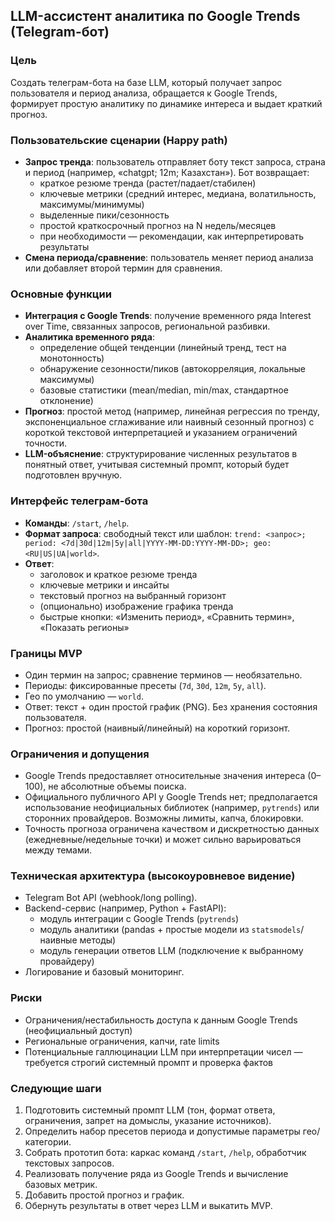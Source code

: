 ## LLM-ассистент аналитика по Google Trends (Telegram-бот)

### Цель
Создать телеграм-бота на базе LLM, который получает запрос пользователя и период анализа, обращается к Google Trends, формирует простую аналитику по динамике интереса и выдает краткий прогноз.

### Пользовательские сценарии (Happy path)
- **Запрос тренда**: пользователь отправляет боту текст запроса, страна и период (например, «chatgpt; 12m; Казахстан»). Бот возвращает:
  - краткое резюме тренда (растет/падает/стабилен)
  - ключевые метрики (средний интерес, медиана, волатильность, максимумы/минимумы)
  - выделенные пики/сезонность
  - простой краткосрочный прогноз на N недель/месяцев
  - при необходимости — рекомендации, как интерпретировать результаты
- **Смена периода/сравнение**: пользователь меняет период анализа или добавляет второй термин для сравнения.

### Основные функции
- **Интеграция с Google Trends**: получение временного ряда Interest over Time, связанных запросов, региональной разбивки.
- **Аналитика временного ряда**:
  - определение общей тенденции (линейный тренд, тест на монотонность)
  - обнаружение сезонности/пиков (автокорреляция, локальные максимумы)
  - базовые статистики (mean/median, min/max, стандартное отклонение)
- **Прогноз**: простой метод (например, линейная регрессия по тренду, экспоненциальное сглаживание или наивный сезонный прогноз) с короткой текстовой интерпретацией и указанием ограничений точности.
- **LLM-объяснение**: структурирование численных результатов в понятный ответ, учитывая системный промпт, который будет подготовлен вручную.

### Интерфейс телеграм-бота
- **Команды**: `/start`, `/help`.
- **Формат запроса**: свободный текст или шаблон: `trend: <запрос>; period: <7d|30d|12m|5y|all|YYYY-MM-DD:YYYY-MM-DD>; geo: <RU|US|UA|world>`.
- **Ответ**:
  - заголовок и краткое резюме тренда
  - ключевые метрики и инсайты
  - текстовый прогноз на выбранный горизонт
  - (опционально) изображение графика тренда
  - быстрые кнопки: «Изменить период», «Сравнить термин», «Показать регионы»

### Границы MVP
- Один термин на запрос; сравнение терминов — необязательно.
- Периоды: фиксированные пресеты (`7d`, `30d`, `12m`, `5y`, `all`).
- Гео по умолчанию — `world`.
- Ответ: текст + один простой график (PNG). Без хранения состояния пользователя.
- Прогноз: простой (наивный/линейный) на короткий горизонт.

### Ограничения и допущения
- Google Trends предоставляет относительные значения интереса (0–100), не абсолютные объемы поиска.
- Официального публичного API у Google Trends нет; предполагается использование неофициальных библиотек (например, `pytrends`) или сторонних провайдеров. Возможны лимиты, капча, блокировки.
- Точность прогноза ограничена качеством и дискретностью данных (ежедневные/недельные точки) и может сильно варьироваться между темами.

### Техническая архитектура (высокоуровневое видение)
- Telegram Bot API (webhook/long polling).
- Backend-сервис (например, Python + FastAPI):
  - модуль интеграции с Google Trends (`pytrends`)
  - модуль аналитики (pandas + простые модели из `statsmodels`/наивные методы)
  - модуль генерации ответов LLM (подключение к выбранному провайдеру)
- Логирование и базовый мониторинг.

### Риски
- Ограничения/нестабильность доступа к данным Google Trends (неофициальный доступ)
- Региональные ограничения, капчи, rate limits
- Потенциальные галлюцинации LLM при интерпретации чисел — требуется строгий системный промпт и проверка фактов

### Следующие шаги
1. Подготовить системный промпт LLM (тон, формат ответа, ограничения, запрет на домыслы, указание источников).
2. Определить набор пресетов периода и допустимые параметры гео/категории.
3. Собрать прототип бота: каркас команд `/start`, `/help`, обработчик текстовых запросов.
4. Реализовать получение ряда из Google Trends и вычисление базовых метрик.
5. Добавить простой прогноз и график.
6. Обернуть результаты в ответ через LLM и выкатить MVP.


